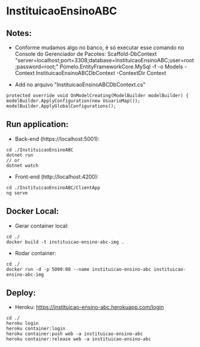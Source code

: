 # InstituicaoEnsinoABC

## Notes:

- Conforme mudamos algo no banco, é só executar esse comando no Console do Gerenciador de Pacotes:
Scaffold-DbContext "server=localhost;port=3308;database=InstituicaoEnsinoABC;user=root;password=root;" Pomelo.EntityFrameworkCore.MySql -f -o Models -Context InstituicaoEnsinoABCDbContext -ContextDir Context

- Add no arquivo "InstituicaoEnsinoABCDbContext.cs"

``
protected override void OnModelCreating(ModelBuilder modelBuilder)
{
modelBuilder.ApplyConfiguration(new UsuarioMap());
modelBuilder.ApplyGlobalConfigurations();
``

## Run application:

- Back-end (https://localhost:5001):

```
cd ./InstituicaoEnsinoABC
dotnet run
// or
dotnet watch
```

- Front-end (http://localhost:4200):

```
cd ./InstituicaoEnsinoABC/ClientApp
ng serve
```

## Docker Local:

- Gerar container local:

```
cd ./
docker build -t instituicao-ensino-abc-img .
```

- Rodar container:

```
cd ./
docker run -d -p 5000:80 --name instituicao-ensino-abc instituicao-ensino-abc-img
```

## Deploy:

- Heroku: https://instituicao-ensino-abc.herokuapp.com/login

```
cd ./
heroku login
heroku container:login
heroku container:push web -a instituicao-ensino-abc
heroku container:release web -a instituicao-ensino-abc
```
